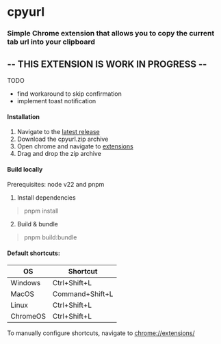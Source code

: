 # cpyurl

### Simple Chrome extension that allows you to copy the current tab url into your clipboard

## -- THIS EXTENSION IS WORK IN PROGRESS --
TODO
- find workaround to skip confirmation
- implement toast notification

#### Installation
1. Navigate to the [latest release](https://github.com/DavidNiessen/cpyurl/releases)
2. Download the cpyurl.zip archive
3. Open chrome and navigate to [extensions](chrome://extensions/)
4. Drag and drop the zip archive

#### Build locally
Prerequisites: node v22 and pnpm

1. Install dependencies
> pnpm install
2. Build & bundle
> pnpm build:bundle

#### Default shortcuts:

| OS       | Shortcut        |
|----------|-----------------|
| Windows  | Ctrl+Shift+L    |
| MacOS    | Command+Shift+L |
| Linux    | Ctrl+Shift+L    |
| ChromeOS | Ctrl+Shift+L    |
To manually configure shortcuts, navigate to [chrome://extensions/](chrome://extensions/)
